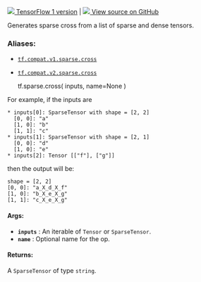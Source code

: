 [ ![](https://tensorflow.google.cn/images/tf_logo_32px.png) TensorFlow 1
version](/versions/r1.15/api_docs/python/tf/sparse/cross) |  [
![](https://tensorflow.google.cn/images/GitHub-Mark-32px.png) View source on
GitHub
](https://github.com/tensorflow/tensorflow/blob/r2.0/tensorflow/python/ops/sparse_ops.py#L518-L547)  
  
  
Generates sparse cross from a list of sparse and dense tensors.

### Aliases:

  * [`tf.compat.v1.sparse.cross`](/api_docs/python/tf/sparse/cross)
  * [`tf.compat.v2.sparse.cross`](/api_docs/python/tf/sparse/cross)

    
    
    tf.sparse.cross(
        inputs,
        name=None
    )
    

For example, if the inputs are

    
    
    * inputs[0]: SparseTensor with shape = [2, 2]
      [0, 0]: "a"
      [1, 0]: "b"
      [1, 1]: "c"
    * inputs[1]: SparseTensor with shape = [2, 1]
      [0, 0]: "d"
      [1, 0]: "e"
    * inputs[2]: Tensor [["f"], ["g"]]
    

then the output will be:

    
    
    shape = [2, 2]
    [0, 0]: "a_X_d_X_f"
    [1, 0]: "b_X_e_X_g"
    [1, 1]: "c_X_e_X_g"
    

#### Args:

  * **`inputs`** : An iterable of `Tensor` or `SparseTensor`.
  * **`name`** : Optional name for the op.

#### Returns:

A `SparseTensor` of type `string`.

